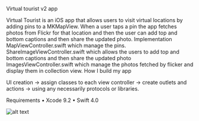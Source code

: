 Virtual tourist v2 app

Virtual Tourist is an iOS app that allows users to visit virtual locations by adding pins to a MKMapView. When a user taps a pin the app fetches photos from Flickr for that location and then the user can add top and bottom captions and then share the updated photo.
Implementation
MapViewController.swift which manage the pins.
ShareImageViewController.swift which allows the users to add top and bottom captions and then share the updated photo
ImagesViewController.swift which manage the photos fetched by flicker and display them in collection view.
How I build my app

UI creation -> assign classes to each view controller -> create outlets and actions -> using any necessarily protocols or libraries.

Requirements
	•	Xcode 9.2
	•	Swift 4.0
	

![alt text](app.gif)

